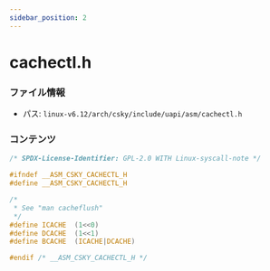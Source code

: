 ```yaml
---
sidebar_position: 2
---
```

# cachectl.h

### ファイル情報

- パス: `linux-v6.12/arch/csky/include/uapi/asm/cachectl.h`

### コンテンツ

```h
/* SPDX-License-Identifier: GPL-2.0 WITH Linux-syscall-note */

#ifndef __ASM_CSKY_CACHECTL_H
#define __ASM_CSKY_CACHECTL_H

/*
 * See "man cacheflush"
 */
#define ICACHE  (1<<0)
#define DCACHE  (1<<1)
#define BCACHE  (ICACHE|DCACHE)

#endif /* __ASM_CSKY_CACHECTL_H */

```
